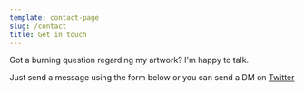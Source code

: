 ```yaml
---
template: contact-page
slug: /contact
title: Get in touch
---
```

Got a burning question regarding my artwork? I'm happy to talk.

Just send a message using the form below or you can send a DM on [Twitter](https://twitter.com/stackrole)